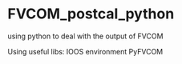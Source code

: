 # FVCOM_postcal_python
using python to deal with the output of FVCOM

Using useful libs:
IOOS environment
PyFVCOM

